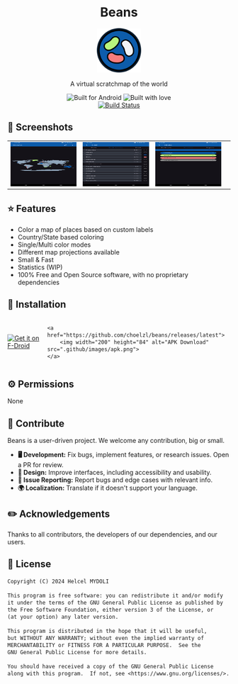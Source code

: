 <!--suppress ALL -->
<div align="center">
  <h1>Beans</h1>
  <img width="100px" src="./metadata/en-US/images/icon.png" alt="Logo">
  
  <p>A virtual scratchmap of the world</p>
  
  <img src="https://forthebadge.com/images/badges/built-for-android.svg" alt="Built for Android">
  <img src="https://forthebadge.com/images/badges/built-with-love.svg" alt="Built with love">
  <br>
    <a href="https://github.com/choelzl/beans/actions/workflows/build.yml">
    <img src="https://github.com/choelzl/beans/actions/workflows/build.yml/badge.svg?branch=main" alt="Build Status">
  </a>
</div>

## 🌄 Screenshots

<div align="center">
  <table>
    <tr>
      <td style="width: 33%; height: 100px;"><img src="./metadata/en-US/images/phoneScreenshots/screenshot01.png" alt="Map" style="width: 100%; height: 100%;"></td>
      <td style="width: 33%; height: 100px;"><img src="./metadata/en-US/images/phoneScreenshots/screenshot02.png" alt="Edit" style="width: 100%; height: 100%;"></td>
      <td style="width: 33%; height: 100px;"><img src="./metadata/en-US/images/phoneScreenshots/screenshot03.png" alt="Statistics" style="width: 100%; height: 100%;"></td>
      <td style="width: 33%; height: 100px;"><img src="./metadata/en-US/images/phoneScreenshots/screenshot04.png" alt="Settings" style="width: 100%; height: 100%;"></td>
    </tr>
  </table>
</div>

## ⭐ Features

- Color a map of places based on custom labels
- Country/State based coloring
- Single/Multi color modes
- Different map projections available
- Small & Fast
- Statistics (WIP)
- 100% Free and Open Source software, with no proprietary dependencies

## 📳 Installation

<div style="display: flex; justify-content: center; align-items: center; flex-direction: row;">
    <a href="https://f-droid.org/packages/net.helcel.beans/">
        <img src="https://fdroid.gitlab.io/artwork/badge/get-it-on.png" alt="Get it on F-Droid" width="206">
    </a>

    <a href="https://github.com/choelzl/beans/releases/latest">
        <img width="200" height="84" alt="APK Download" src=".github/images/apk.png">
    </a>
</div>

## ⚙️ Permissions

None

## 📝 Contribute

Beans is a user-driven project. We welcome any contribution, big or small.

- **🖥️ Development:** Fix bugs, implement features, or research issues. Open a PR for review.
- **🍥 Design:** Improve interfaces, including accessibility and usability.
- **📂 Issue Reporting:** Report bugs and edge cases with relevant info.
- **🌍 Localization:** Translate if it doesn't support your language.

## ✏️ Acknowledgements

Thanks to all contributors, the developers of our dependencies, and our users.

## 📝 License

```
Copyright (C) 2024 Helcel MYDOLI

This program is free software: you can redistribute it and/or modify
it under the terms of the GNU General Public License as published by
the Free Software Foundation, either version 3 of the License, or
(at your option) any later version.

This program is distributed in the hope that it will be useful,
but WITHOUT ANY WARRANTY; without even the implied warranty of
MERCHANTABILITY or FITNESS FOR A PARTICULAR PURPOSE.  See the
GNU General Public License for more details.

You should have received a copy of the GNU General Public License
along with this program.  If not, see <https://www.gnu.org/licenses/>.
```
